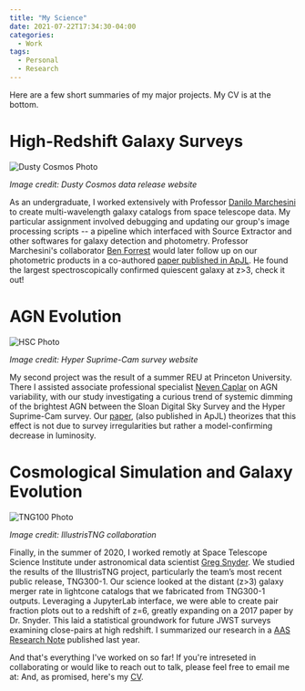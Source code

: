 ```yaml
---
title: "My Science"
date: 2021-07-22T17:34:30-04:00
categories:
  - Work
tags:
  - Personal
  - Research
---
```

Here are a few short summaries of my major projects. My CV is at the bottom.


# High-Redshift Galaxy Surveys
![Dusty Cosmos Photo](https://openhearted99.github.io/assets/images/science-thumbnail.png)


_Image credit: Dusty Cosmos data release website_


As an undergraduate, I worked extensively with Professor [Danilo Marchesini][danilo-link] to create multi-wavelength galaxy catalogs from space telescope data. My particular assignment involved debugging and updating our group's image processing scripts -- a pipeline which interfaced with Source Extractor and other softwares for galaxy detection and photometry. Professor Marchesini's collaborator [Ben Forrest][ben-link] would later follow up on our photometric products in a co-authored [paper published in ApJL][paper1]. He found the largest spectroscopically confirmed quiescent galaxy at z>3, check it out!


# AGN Evolution
![HSC Photo](https://openhearted99.github.io/assets/images/hsc-photo.png)


_Image credit: Hyper Suprime-Cam survey website_


My second project was the result of a summer REU at Princeton University. There I assisted associate professional specialist [Neven Caplar][neven-link] on AGN variability, with our study investigating a curious trend of systemic dimming of the brightest AGN between the Sloan Digital Sky Survey and the Hyper Suprime-Cam survey. Our [paper][paper2], (also published in ApJL) theorizes that this effect is not due to survey irregularities but rather a model-confirming decrease in luminosity.

# Cosmological Simulation and Galaxy Evolution
![TNG100 Photo](https://openhearted99.github.io/assets/images/tng100-photo.png)


_Image credit: IllustrisTNG collaboration_

Finally, in the summer of 2020, I worked remotly at Space Telescope Science Institute under astronomical data scientist [Greg Snyder][greg-link]. We studied the results of the IllustrisTNG project, particularly the team’s most recent public release, TNG300-1. Our science looked at the distant (z>3) galaxy merger rate in lightcone catalogs that we fabricated from TNG300-1 outputs. Leveraging a JupyterLab interface, we were able to create pair fraction plots out to a redshift of z=6, greatly expanding on a 2017 paper by Dr. Snyder. This laid a statistical groundwork for future JWST surveys examining close-pairs at high redshift. I summarized our research in a [AAS Research Note][rn1] published last year.

And that's everything I've worked on so far! If you're intreseted in collaborating or would like to reach out to talk, please feel free to email me at:
And, as promised, here's my [CV][cv].

[danilo-link]: http://cosmos.phy.tufts.edu/~danilo/Home.html
[ben-link]: https://www.astroforrest.com/
[paper1]: https://doi.org/10.3847/2041-8213/ab5b9f
[neven-link]: http://www.ncaplar.com
[paper2]: https://doi.org/10.3847/2041-8213/ab6a11
[greg-link]:https://www.stsci.edu/~gsnyder
[rn1]: https://doi.org/10.3847/2515-5172/abeb7c
[cv]: https://openhearted99.github.io/assets/files/Pena_resume.pdf
